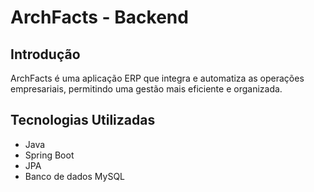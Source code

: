 # ArchFacts - Backend

## Introdução
ArchFacts é uma aplicação ERP que integra e automatiza as operações empresariais, permitindo uma gestão mais eficiente e organizada.

## Tecnologias Utilizadas
- Java
- Spring Boot
- JPA
- Banco de dados MySQL